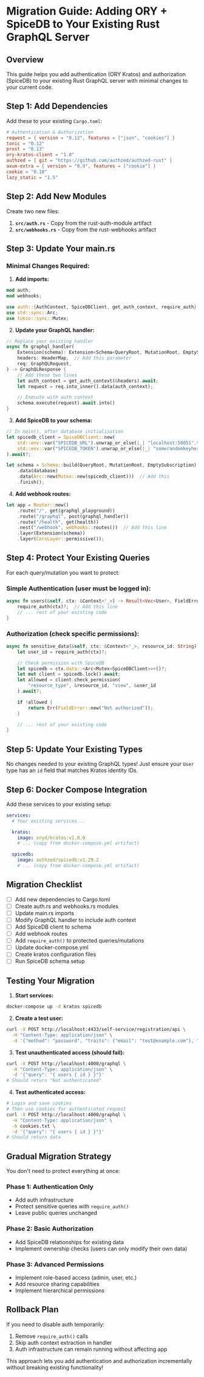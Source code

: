# Migration Guide: Adding ORY + SpiceDB to Your Existing Rust GraphQL Server

## Overview
This guide helps you add authentication (ORY Kratos) and authorization (SpiceDB) to your existing Rust GraphQL server with minimal changes to your current code.

## Step 1: Add Dependencies

Add these to your existing `Cargo.toml`:

```toml
# Authentication & Authorization
reqwest = { version = "0.12", features = ["json", "cookies"] }
tonic = "0.12"
prost = "0.13"
ory-kratos-client = "1.0"
authzed = { git = "https://github.com/authzed/authzed-rust" }
axum-extra = { version = "0.9", features = ["cookie"] }
cookie = "0.18"
lazy_static = "1.5"
```

## Step 2: Add New Modules

Create two new files:

1. **`src/auth.rs`** - Copy from the rust-auth-module artifact
2. **`src/webhooks.rs`** - Copy from the rust-webhooks artifact

## Step 3: Update Your main.rs

### Minimal Changes Required:

1. **Add imports:**
```rust
mod auth;
mod webhooks;

use auth::{AuthContext, SpiceDBClient, get_auth_context, require_auth};
use std::sync::Arc;
use tokio::sync::Mutex;
```

2. **Update your GraphQL handler:**
```rust
// Replace your existing handler
async fn graphql_handler(
    Extension(schema): Extension<Schema<QueryRoot, MutationRoot, EmptySubscription>>,
    headers: HeaderMap,  // Add this parameter
    req: GraphQLRequest,
) -> GraphQLResponse {
    // Add these two lines
    let auth_context = get_auth_context(&headers).await;
    let request = req.into_inner().data(auth_context);

    // Execute with auth context
    schema.execute(request).await.into()
}
```

3. **Add SpiceDB to your schema:**
```rust
// In main(), after database initialization
let spicedb_client = SpiceDBClient::new(
    std::env::var("SPICEDB_URL").unwrap_or_else(|_| "localhost:50051".to_string()),
    std::env::var("SPICEDB_TOKEN").unwrap_or_else(|_| "somerandomkeyhere".to_string()),
).await?;

let schema = Schema::build(QueryRoot, MutationRoot, EmptySubscription)
    .data(database)
    .data(Arc::new(Mutex::new(spicedb_client)))  // Add this
    .finish();
```

4. **Add webhook routes:**
```rust
let app = Router::new()
    .route("/", get(graphql_playground))
    .route("/graphql", post(graphql_handler))
    .route("/health", get(health))
    .nest("/webhook", webhooks::routes())  // Add this line
    .layer(Extension(schema))
    .layer(CorsLayer::permissive());
```

## Step 4: Protect Your Existing Queries

For each query/mutation you want to protect:

### Simple Authentication (user must be logged in):
```rust
async fn users(&self, ctx: &Context<'_>) -> Result<Vec<User>, FieldError> {
    require_auth(ctx)?;  // Add this line
    // ... rest of your existing code
}
```

### Authorization (check specific permissions):
```rust
async fn sensitive_data(&self, ctx: &Context<'_>, resource_id: String) -> Result<Data, FieldError> {
    let user_id = require_auth(ctx)?;

    // Check permission with SpiceDB
    let spicedb = ctx.data::<Arc<Mutex<SpiceDBClient>>>()?;
    let mut client = spicedb.lock().await;
    let allowed = client.check_permission(
        "resource_type", &resource_id, "view", &user_id
    ).await?;

    if !allowed {
        return Err(FieldError::new("Not authorized"));
    }

    // ... rest of your existing code
}
```

## Step 5: Update Your Existing Types

No changes needed to your existing GraphQL types! Just ensure your `User` type has an `id` field that matches Kratos identity IDs.

## Step 6: Docker Compose Integration

Add these services to your existing setup:

```yaml
services:
  # Your existing services...

  kratos:
    image: oryd/kratos:v1.0.0
    # ... (copy from docker-compose.yml artifact)

  spicedb:
    image: authzed/spicedb:v1.29.2
    # ... (copy from docker-compose.yml artifact)
```

## Migration Checklist

- [ ] Add new dependencies to Cargo.toml
- [ ] Create auth.rs and webhooks.rs modules
- [ ] Update main.rs imports
- [ ] Modify GraphQL handler to include auth context
- [ ] Add SpiceDB client to schema
- [ ] Add webhook routes
- [ ] Add `require_auth()` to protected queries/mutations
- [ ] Update docker-compose.yml
- [ ] Create kratos configuration files
- [ ] Run SpiceDB schema setup

## Testing Your Migration

1. **Start services:**
```bash
docker-compose up -d kratos spicedb
```

2. **Create a test user:**
```bash
curl -X POST http://localhost:4433/self-service/registration/api \
  -H "Content-Type: application/json" \
  -d '{"method": "password", "traits": {"email": "test@example.com"}, "password": "Test123!"}'
```

3. **Test unauthenticated access (should fail):**
```bash
curl -X POST http://localhost:4000/graphql \
  -H "Content-Type: application/json" \
  -d '{"query": "{ users { id } }"}'
# Should return "Not authenticated"
```

4. **Test authenticated access:**
```bash
# Login and save cookies
# Then use cookies for authenticated request
curl -X POST http://localhost:4000/graphql \
  -H "Content-Type: application/json" \
  -b cookies.txt \
  -d '{"query": "{ users { id } }"}'
# Should return data
```

## Gradual Migration Strategy

You don't need to protect everything at once:

### Phase 1: Authentication Only
- Add auth infrastructure
- Protect sensitive queries with `require_auth()`
- Leave public queries unchanged

### Phase 2: Basic Authorization
- Add SpiceDB relationships for existing data
- Implement ownership checks (users can only modify their own data)

### Phase 3: Advanced Permissions
- Implement role-based access (admin, user, etc.)
- Add resource sharing capabilities
- Implement hierarchical permissions

## Rollback Plan

If you need to disable auth temporarily:

1. Remove `require_auth()` calls
2. Skip auth context extraction in handler
3. Auth infrastructure can remain running without affecting app

This approach lets you add authentication and authorization incrementally without breaking existing functionality!
